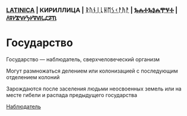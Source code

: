 ### [LATINICA](../Latn/Gosudarstvo.md) | КИРИЛЛИЦА | [ᚱᚢᚾᛁᚳᚺᛖᛊᚲᚨᚤᚨ](../Runr/ᚷᛟᛊᚢᛞᚨᚱᛊᛏᚡᛟ.md) | [ⰃⰎⰀⰃⰑⰎⰉⰜⰀ](../Glag/Ⰳⱁⱄⱆⰴⰰⱃⱄⱅⰲⱁ.md) | [𐍓𐍠𐍔𐍮𐍝𐍔𐍟𐍔𐍠𐍜𐍡𐍚𐍐𐍴](../Perm/𐍒𐍞𐍡𐍣𐍓𐍐𐍠𐍡𐍢𐍮𐍞.md)

# Государство

Государство — наблюдатель, сверхчеловеческий организм



Могут размножаться делением или колонизацией с последующим отделением колоний

Зарождаются после заселения людьми неосвоенных земель или на месте гибели и распада предыдущего государства 

[Наблюдатель](Наблюдатель.md)
